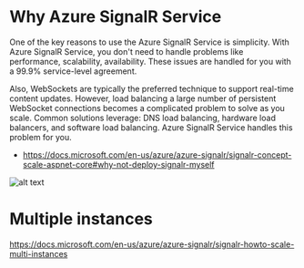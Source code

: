 # Why Azure SignalR Service

One of the key reasons to use the Azure SignalR Service is simplicity. With Azure SignalR Service, you don't need to handle problems like performance, scalability, availability. These issues are handled for you with a 99.9% service-level agreement.

Also, WebSockets are typically the preferred technique to support real-time content updates. However, load balancing a large number of persistent WebSocket connections becomes a complicated problem to solve as you scale. Common solutions leverage: DNS load balancing, hardware load balancers, and software load balancing. Azure SignalR Service handles this problem for you.

* https://docs.microsoft.com/en-us/azure/azure-signalr/signalr-concept-scale-aspnet-core#why-not-deploy-signalr-myself

![alt text](https://docs.microsoft.com/en-us/azure/azure-signalr/media/signalr-overview/managed-signalr-service.png "Managed SignalR")



# Multiple instances

https://docs.microsoft.com/en-us/azure/azure-signalr/signalr-howto-scale-multi-instances
